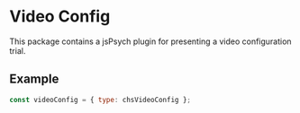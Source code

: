 # Video Config

This package contains a jsPsych plugin for presenting a video configuration trial.

## Example

```javascript
const videoConfig = { type: chsVideoConfig };
```
